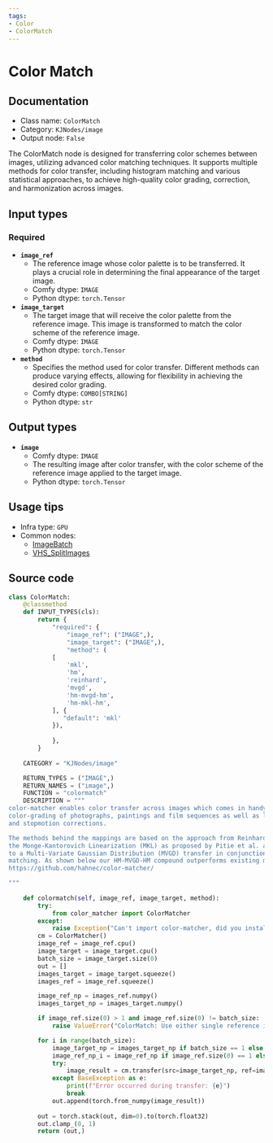 ```yaml
---
tags:
- Color
- ColorMatch
---
```


# Color Match
## Documentation
- Class name: `ColorMatch`
- Category: `KJNodes/image`
- Output node: `False`

The ColorMatch node is designed for transferring color schemes between images, utilizing advanced color matching techniques. It supports multiple methods for color transfer, including histogram matching and various statistical approaches, to achieve high-quality color grading, correction, and harmonization across images.
## Input types
### Required
- **`image_ref`**
    - The reference image whose color palette is to be transferred. It plays a crucial role in determining the final appearance of the target image.
    - Comfy dtype: `IMAGE`
    - Python dtype: `torch.Tensor`
- **`image_target`**
    - The target image that will receive the color palette from the reference image. This image is transformed to match the color scheme of the reference image.
    - Comfy dtype: `IMAGE`
    - Python dtype: `torch.Tensor`
- **`method`**
    - Specifies the method used for color transfer. Different methods can produce varying effects, allowing for flexibility in achieving the desired color grading.
    - Comfy dtype: `COMBO[STRING]`
    - Python dtype: `str`
## Output types
- **`image`**
    - Comfy dtype: `IMAGE`
    - The resulting image after color transfer, with the color scheme of the reference image applied to the target image.
    - Python dtype: `torch.Tensor`
## Usage tips
- Infra type: `GPU`
- Common nodes:
    - [ImageBatch](../../Comfy/Nodes/ImageBatch.md)
    - [VHS_SplitImages](../../ComfyUI-VideoHelperSuite/Nodes/VHS_SplitImages.md)



## Source code
```python
class ColorMatch:
    @classmethod
    def INPUT_TYPES(cls):
        return {
            "required": {
                "image_ref": ("IMAGE",),
                "image_target": ("IMAGE",),
                "method": (
            [   
                'mkl',
                'hm', 
                'reinhard', 
                'mvgd', 
                'hm-mvgd-hm', 
                'hm-mkl-hm',
            ], {
               "default": 'mkl'
            }),
                
            },
        }
    
    CATEGORY = "KJNodes/image"

    RETURN_TYPES = ("IMAGE",)
    RETURN_NAMES = ("image",)
    FUNCTION = "colormatch"
    DESCRIPTION = """
color-matcher enables color transfer across images which comes in handy for automatic  
color-grading of photographs, paintings and film sequences as well as light-field  
and stopmotion corrections.  

The methods behind the mappings are based on the approach from Reinhard et al.,  
the Monge-Kantorovich Linearization (MKL) as proposed by Pitie et al. and our analytical solution  
to a Multi-Variate Gaussian Distribution (MVGD) transfer in conjunction with classical histogram   
matching. As shown below our HM-MVGD-HM compound outperforms existing methods.   
https://github.com/hahnec/color-matcher/

"""
    
    def colormatch(self, image_ref, image_target, method):
        try:
            from color_matcher import ColorMatcher
        except:
            raise Exception("Can't import color-matcher, did you install requirements.txt? Manual install: pip install color-matcher")
        cm = ColorMatcher()
        image_ref = image_ref.cpu()
        image_target = image_target.cpu()
        batch_size = image_target.size(0)
        out = []
        images_target = image_target.squeeze()
        images_ref = image_ref.squeeze()

        image_ref_np = images_ref.numpy()
        images_target_np = images_target.numpy()

        if image_ref.size(0) > 1 and image_ref.size(0) != batch_size:
            raise ValueError("ColorMatch: Use either single reference image or a matching batch of reference images.")

        for i in range(batch_size):
            image_target_np = images_target_np if batch_size == 1 else images_target[i].numpy()
            image_ref_np_i = image_ref_np if image_ref.size(0) == 1 else images_ref[i].numpy()
            try:
                image_result = cm.transfer(src=image_target_np, ref=image_ref_np_i, method=method)
            except BaseException as e:
                print(f"Error occurred during transfer: {e}")
                break
            out.append(torch.from_numpy(image_result))
            
        out = torch.stack(out, dim=0).to(torch.float32)
        out.clamp_(0, 1)
        return (out,)

```
